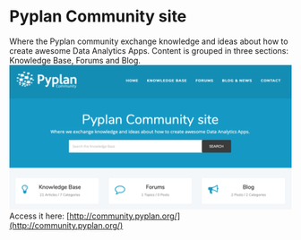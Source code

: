 
# **Pyplan Community site**

 Where the Pyplan community exchange knowledge and ideas about how to create awesome Data Analytics Apps.
Content is grouped in three sections: Knowledge Base, Forums and Blog.
![Node Code](https://raw.githubusercontent.com/pyplan/pyplan-docs/master/img/community.png)
Access it here: [http://community.pyplan.org/](http://community.pyplan.org/)
<!--stackedit_data:
eyJoaXN0b3J5IjpbMTY3NTIyMjA5OCwtNTYxNTM3ODhdfQ==
-->